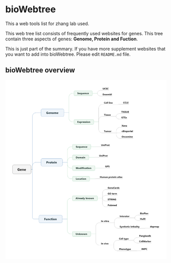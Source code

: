 # bioWebtree

This a web tools list for zhang lab used.

This web tree list consists of frequently used websites for genes. This tree contain three aspects of genes: **Genome, Protein and Fuction**.

This is just part of the summary. If you have more supplement websites that you want to add into bioWebtree. Please edit `README.md` file.

## bioWebtree overview
![Webtree](image/Webtree.png)
